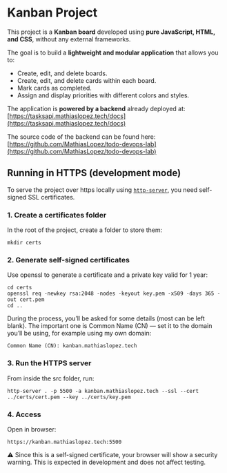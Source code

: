 # Kanban Project

This project is a **Kanban board** developed using **pure JavaScript, HTML, and CSS**, without any external frameworks.

The goal is to build a **lightweight and modular application** that allows you to:

- Create, edit, and delete boards.
- Create, edit, and delete cards within each board.
- Mark cards as completed.
- Assign and display priorities with different colors and styles.

The application is **powered by a backend** already deployed at:  
[https://tasksapi.mathiaslopez.tech/docs](https://tasksapi.mathiaslopez.tech/docs)

The source code of the backend can be found here:  
[https://github.com/MathiasLopez/todo-devops-lab](https://github.com/MathiasLopez/todo-devops-lab)


## Running in HTTPS (development mode)

To serve the project over https locally using [`http-server`](https://www.npmjs.com/package/http-server), you need self-signed SSL certificates.

### 1. Create a certificates folder
In the root of the project, create a folder to store them:
```
mkdir certs
```

### 2. Generate self-signed certificates
Use openssl to generate a certificate and a private key valid for 1 year:
```
cd certs
openssl req -newkey rsa:2048 -nodes -keyout key.pem -x509 -days 365 -out cert.pem
cd ..
```
During the process, you’ll be asked for some details (most can be left blank).
The important one is Common Name (CN) — set it to the domain you’ll be using, for example using my own domain:
```
Common Name (CN): kanban.mathiaslopez.tech
```

### 3. Run the HTTPS server
From inside the src folder, run:
```
http-server . -p 5500 -a kanban.mathiaslopez.tech --ssl --cert ../certs/cert.pem --key ../certs/key.pem
```
### 4. Access
Open in browser:
```
https://kanban.mathiaslopez.tech:5500
```
⚠️ Since this is a self-signed certificate, your browser will show a security warning.
This is expected in development and does not affect testing.
